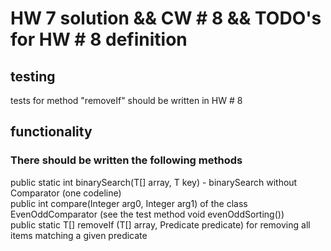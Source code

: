 #  HW 7 solution && CW # 8 && TODO's for HW # 8 definition
## testing
tests for method "removeIf" should be written in HW # 8

## functionality
###  There should be written the following methods
public static <T> int binarySearch(T[] array, T key) - binarySearch without Comparator (one codeline) <br>
public int compare(Integer arg0, Integer arg1) of the class EvenOddComparator (see the test method void evenOddSorting()) <br>
public static <T> T[] removeIf (T[] array, Predicate<T> predicate) for removing all items matching a given predicate


